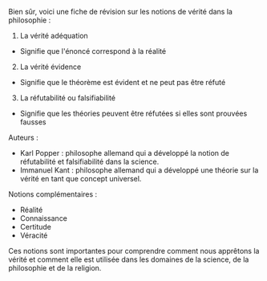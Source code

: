 Bien sûr, voici une fiche de révision sur les notions de vérité dans la philosophie :

1. La vérité adéquation
* Signifie que l'énoncé correspond à la réalité
2. La vérité évidence
* Signifie que le théorème est évident et ne peut pas être réfuté
3. La réfutabilité ou falsifiabilité
* Signifie que les théories peuvent être réfutées si elles sont prouvées fausses

Auteurs :

* Karl Popper : philosophe allemand qui a développé la notion de réfutabilité et falsifiabilité dans la science.
* Immanuel Kant : philosophe allemand qui a développé une théorie sur la vérité en tant que concept universel.

Notions complémentaires :

* Réalité
* Connaissance
* Certitude
* Véracité

Ces notions sont importantes pour comprendre comment nous apprêtons la vérité et comment elle est utilisée dans les domaines de la science, de la philosophie et de la religion.